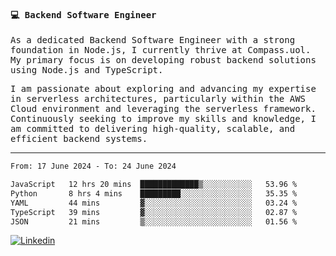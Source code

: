 
<samp>
  
#### 💻 Backend Software Engineer

As a dedicated Backend Software Engineer with a strong foundation in Node.js, I currently thrive at Compass.uol. My primary focus is on developing robust backend solutions using Node.js and TypeScript.

I am passionate about exploring and advancing my expertise in serverless architectures, particularly within the AWS Cloud environment and leveraging the serverless framework. Continuously seeking to improve my skills and knowledge, I am committed to delivering high-quality, scalable, and efficient backend systems.

---

<!--START_SECTION:waka-->

```txt
From: 17 June 2024 - To: 24 June 2024

JavaScript   12 hrs 20 mins  █████████████▒░░░░░░░░░░░   53.96 %
Python       8 hrs 4 mins    █████████░░░░░░░░░░░░░░░░   35.35 %
YAML         44 mins         ▓░░░░░░░░░░░░░░░░░░░░░░░░   03.24 %
TypeScript   39 mins         ▓░░░░░░░░░░░░░░░░░░░░░░░░   02.87 %
JSON         21 mins         ▒░░░░░░░░░░░░░░░░░░░░░░░░   01.56 %
```

<!--END_SECTION:waka-->
  
</samp>

[![Linkedin](https://img.shields.io/badge/-Mateus%20Garcia-c080ff?style=flat-square&logo=Linkedin&logoColor=white&link=https://www.linkedin.com/in/mpgxc)](https://www.linkedin.com/in/mateusogarcia) 
